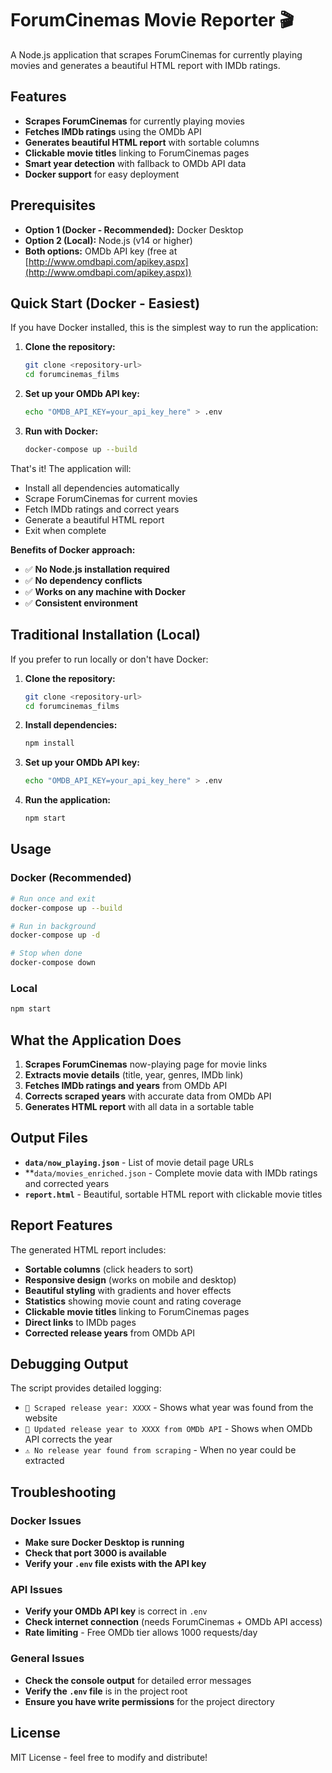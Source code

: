 # ForumCinemas Movie Reporter 🎬

A Node.js application that scrapes ForumCinemas for currently playing movies and generates a beautiful HTML report with IMDb ratings.

## Features

- **Scrapes ForumCinemas** for currently playing movies
- **Fetches IMDb ratings** using the OMDb API
- **Generates beautiful HTML report** with sortable columns
- **Clickable movie titles** linking to ForumCinemas pages
- **Smart year detection** with fallback to OMDb API data
- **Docker support** for easy deployment

## Prerequisites

- **Option 1 (Docker - Recommended):** Docker Desktop
- **Option 2 (Local):** Node.js (v14 or higher)
- **Both options:** OMDb API key (free at [http://www.omdbapi.com/apikey.aspx](http://www.omdbapi.com/apikey.aspx))

## Quick Start (Docker - Easiest)

If you have Docker installed, this is the simplest way to run the application:

1. **Clone the repository:**
   ```bash
   git clone <repository-url>
   cd forumcinemas_films
   ```

2. **Set up your OMDb API key:**
   ```bash
   echo "OMDB_API_KEY=your_api_key_here" > .env
   ```

3. **Run with Docker:**
   ```bash
   docker-compose up --build
   ```

That's it! The application will:
- Install all dependencies automatically
- Scrape ForumCinemas for current movies
- Fetch IMDb ratings and correct years
- Generate a beautiful HTML report
- Exit when complete

**Benefits of Docker approach:**
- ✅ **No Node.js installation required**
- ✅ **No dependency conflicts**
- ✅ **Works on any machine with Docker**
- ✅ **Consistent environment**

## Traditional Installation (Local)

If you prefer to run locally or don't have Docker:

1. **Clone the repository:**
   ```bash
   git clone <repository-url>
   cd forumcinemas_films
   ```

2. **Install dependencies:**
   ```bash
   npm install
   ```

3. **Set up your OMDb API key:**
   ```bash
   echo "OMDB_API_KEY=your_api_key_here" > .env
   ```

4. **Run the application:**
   ```bash
   npm start
   ```

## Usage

### Docker (Recommended)
```bash
# Run once and exit
docker-compose up --build

# Run in background
docker-compose up -d

# Stop when done
docker-compose down
```

### Local
```bash
npm start
```

## What the Application Does

1. **Scrapes ForumCinemas** now-playing page for movie links
2. **Extracts movie details** (title, year, genres, IMDb link)
3. **Fetches IMDb ratings and years** from OMDb API
4. **Corrects scraped years** with accurate data from OMDb API
5. **Generates HTML report** with all data in a sortable table

## Output Files

- **`data/now_playing.json`** - List of movie detail page URLs
- **`data/movies_enriched.json` - Complete movie data with IMDb ratings and corrected years
- **`report.html`** - Beautiful, sortable HTML report with clickable movie titles

## Report Features

The generated HTML report includes:
- **Sortable columns** (click headers to sort)
- **Responsive design** (works on mobile and desktop)
- **Beautiful styling** with gradients and hover effects
- **Statistics** showing movie count and rating coverage
- **Clickable movie titles** linking to ForumCinemas pages
- **Direct links** to IMDb pages
- **Corrected release years** from OMDb API

## Debugging Output

The script provides detailed logging:
- `📅 Scraped release year: XXXX` - Shows what year was found from the website
- `📅 Updated release year to XXXX from OMDb API` - Shows when OMDb API corrects the year
- `⚠️ No release year found from scraping` - When no year could be extracted

## Troubleshooting

### Docker Issues
- **Make sure Docker Desktop is running**
- **Check that port 3000 is available**
- **Verify your `.env` file exists with the API key**

### API Issues
- **Verify your OMDb API key** is correct in `.env`
- **Check internet connection** (needs ForumCinemas + OMDb API access)
- **Rate limiting** - Free OMDb tier allows 1000 requests/day

### General Issues
- **Check the console output** for detailed error messages
- **Verify the `.env` file** is in the project root
- **Ensure you have write permissions** for the project directory

## License

MIT License - feel free to modify and distribute!
